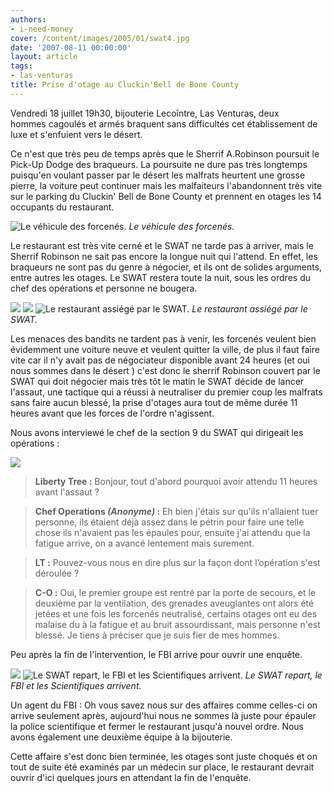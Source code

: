```yaml
---
authors:
- i-need-money
cover: /content/images/2005/01/swat4.jpg
date: '2007-08-11 00:00:00'
layout: article
tags:
- las-venturas
title: Prise d'otage au Cluckin'Bell de Bone County
---
```



Vendredi 18 juillet 19h30, bijouterie Lecoîntre, Las Venturas, deux hommes&nbsp;cagoulés et armés braquent sans difficultés cet établissement de luxe et s'enfuient vers le désert.

Ce n'est que très peu de temps après que le Sherrif A.Robinson poursuit le Pick-Up Dodge des braqueurs. La poursuite ne dure pas très longtemps puisqu'en voulant passer par le désert les malfrats&nbsp;heurtent une grosse pierre, la voiture peut continuer mais les malfaiteurs l'abandonnent très vite sur le parking du Cluckin' Bell de Bone County&nbsp;et prennent en otages les 14 occupants du restaurant.

![Le véhicule des forcenés.](/content/images/2005/01/dodge_ram.jpg)
_Le véhicule des forcenés._

Le restaurant est très vite cerné et le SWAT ne tarde pas à arriver, mais le Sherrif Robinson ne sait pas encore la longue nuit qui l'attend. En effet, les braqueurs ne sont pas du genre à négocier, et ils ont de solides arguments, entre autres les otages. Le SWAT restera toute la nuit, sous les ordres du chef des opérations et personne ne bougera.

![](/content/images/2005/01/swat.jpg)
![](/content/images/2005/01/swat3.jpg)
![Le restaurant assiégé par le SWAT.](/content/images/2005/01/helico911.jpg)
_Le restaurant assiégé par le SWAT._

Les menaces des bandits ne tardent pas à venir, les forcenés veulent bien évidemment une voiture neuve et veulent quitter la ville, de plus il faut faire vite car il n'y avait pas de négociateur disponible avant 24 heures (et oui nous sommes dans le désert )&nbsp;c'est donc le sherrif Robinson couvert par le SWAT qui doit négocier&nbsp;mais très tôt le matin le SWAT décide de lancer l'assaut, une tactique qui a réussi à neutraliser du premier coup les malfrats sans faire&nbsp;aucun blessé, la prise d'otages aura tout de même durée 11 heures avant que les forces de l'ordre n'agissent.

Nous avons interviewé le chef de la section 9 du SWAT qui dirigeait les opérations :

![](/content/images/2005/01/chef_swat.jpg)

> **Liberty Tree :** Bonjour, tout d'abord pourquoi avoir attendu 11 heures avant l'assaut ?

> **Chef Operations _(Anonyme)_ :** Eh bien j'étais sur qu'ils n'allaient tuer personne, ils étaient déjà assez dans le pétrin pour faire une telle chose ils n'avaient pas les épaules pour, ensuite j'ai attendu que la fatigue arrive, on a avancé lentement mais surement.

> **LT :** Pouvez-vous nous en dire plus sur la façon dont l’opération s'est déroulée ?

> **C-O :** Oui, le premier groupe est rentré par la porte de secours, et le deuxième par la ventilation, des grenades aveuglantes ont alors été jetées et une fois les forcenés neutralisé,&nbsp;certains otages ont eu des malaise du à la fatigue et au bruit assourdissant, mais&nbsp;personne n'est blessé.&nbsp;Je tiens&nbsp;à préciser que je suis fier de mes hommes.

Peu après la fin de l'intervention, le FBI arrive pour ouvrir une enquête.

![](/content/images/2005/01/swat_convoi.jpg)
![Le SWAT repart, le FBI et les Scientifiques arrivent.](/content/images/2005/01/fbi.jpg)
_Le SWAT repart, le FBI et les Scientifiques arrivent._

Un agent du FBI : Oh vous savez nous sur des affaires comme celles-ci on arrive seulement après, aujourd'hui nous ne sommes là juste pour épauler la police scientifique et fermer le restaurant jusqu'à nouvel ordre. Nous avons également une deuxième équipe à la bijouterie.

Cette affaire s'est donc bien terminée, les otages sont juste choqués et on tout de suite été examinés par un médecin sur place, le restaurant devrait ouvrir d'ici quelques jours en attendant la fin de l'enquête.